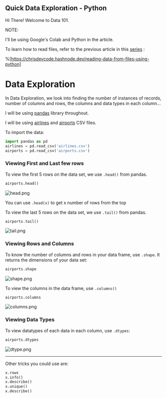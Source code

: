 ## Quick Data Exploration - Python


> 
Hi There! Welcome to Data 101.

NOTE:

I'll be using Google's Colab and Python in the article.

To learn how to read files, refer to the previous article in this  [series](https://chrisdevcode.hashnode.dev/series/data-101) :

%[https://chrisdevcode.hashnode.dev/reading-data-from-files-using-python]

# Data Exploration

In Data Exploration, we look into finding the number of instances of records, number of columns and rows, the columns and data types in each column...

I will be using  [pandas](https://pandas.pydata.org/)  library throughout.

I will be using  [airlines](https://docs.google.com/spreadsheets/d/1hipdEeKU6UBrCpzyLEF-Vj5F4nA8gCRLYJP50CKr-B0/edit?usp=sharing)  and  [airports](https://docs.google.com/spreadsheets/d/1fWIIVmxXSwahoB79rxRFRY2qQbaQpAED0fx_RKR1o20/edit?usp=sharing)  CSV files.

To import the data:

```python
import pandas as pd
airlines = pd.read_csv('airlines.csv')
airports = pd.read_csv('airports.csv')

```

### Viewing First and Last few rows

To view the first 5 rows on the data set, we use  `.head()` from pandas.

```python
airports.head()
```

![head.png](https://cdn.hashnode.com/res/hashnode/image/upload/v1633871741764/Z-4IDvsyG.png)

You can use `.head(x)` to get x number of rows from the top

To view the last 5 rows on the data set, we use  `.tail()` from pandas.

```python
airports.tail()
```

![tail.png](https://cdn.hashnode.com/res/hashnode/image/upload/v1633872092900/3qlS9DH25.png)

### Viewing Rows and Columns

To know the number of columns and rows in your data frame, use `.shape`. It returns the dimensions of your data set:

```python
airports.shape
```

![shape.png](https://cdn.hashnode.com/res/hashnode/image/upload/v1633872345871/mTW49VAbB.png)

To view the columns in the data frame, use `.columns()`

```python
airports.columns
```

![columns.png](https://cdn.hashnode.com/res/hashnode/image/upload/v1633872419220/ly8KEV0vX.png)

### Viewing Data Types

To view datatypes of each data in each column, use `.dtypes`:

```python
airports.dtypes
```

![dtype.png](https://cdn.hashnode.com/res/hashnode/image/upload/v1633872704929/f-fn1Ixjg.png)

<hr />

Other tricks you could use are:

```python
x.rows
x.info()
x.describe()
x.unique()
x.describe()
```
